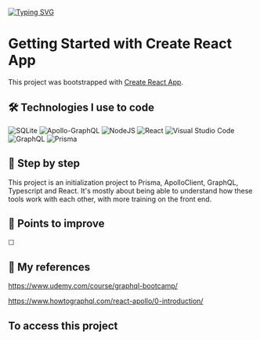 [![Typing SVG](https://readme-typing-svg.herokuapp.com?color=%23E06F26&size=24&center=true&lines=Welcome+in+my+ReadMe)](https://git.io/typing-svg)

# Getting Started with Create React App

This project was bootstrapped with [Create React App](https://github.com/facebook/create-react-app).

## 🛠 Technologies I use to code

![SQLite](https://img.shields.io/badge/sqlite-%2307405e.svg?style=for-the-badge&logo=sqlite&logoColor=white) ![Apollo-GraphQL](https://img.shields.io/badge/-ApolloGraphQL-311C87?style=for-the-badge&logo=apollo-graphql) ![NodeJS](https://img.shields.io/badge/node.js-6DA55F?style=for-the-badge&logo=node.js&logoColor=white) ![React](https://img.shields.io/badge/react-%2320232a.svg?style=for-the-badge&logo=react&logoColor=%2361DAFB) ![Visual Studio Code](https://img.shields.io/badge/Visual%20Studio%20Code-0078d7.svg?style=for-the-badge&logo=visual-studio-code&logoColor=white) ![GraphQL](https://img.shields.io/badge/-GraphQL-E10098?style=for-the-badge&logo=graphql&logoColor=white) ![Prisma](https://img.shields.io/badge/Prisma-3982CE?style=for-the-badge&logo=Prisma&logoColor=white)

## 💾 Step by step

This project is an initialization project to Prisma, ApolloClient, GraphQL, Typescript and React. It's mostly about being able to understand how these tools work with each other, with more training on the front end.

## 🔌 Points to improve

☐ 

## 🧬 My references

https://www.udemy.com/course/graphql-bootcamp/

https://www.howtographql.com/react-apollo/0-introduction/

## To access this project
